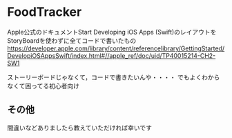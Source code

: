 # FoodTracker
Apple公式のドキュメントStart Developing iOS Apps (Swift)のレイアウトをStoryBoardを使わずに全てコードで書いたもの https://developer.apple.com/library/content/referencelibrary/GettingStarted/DevelopiOSAppsSwift/index.html#//apple_ref/doc/uid/TP40015214-CH2-SW1

ストーリーボードじゃなくて，コードで書きたいんや・・・・ でもよくわからなくて困ってる初心者向け

## その他
間違いなどありましたら教えていただければ幸いです

